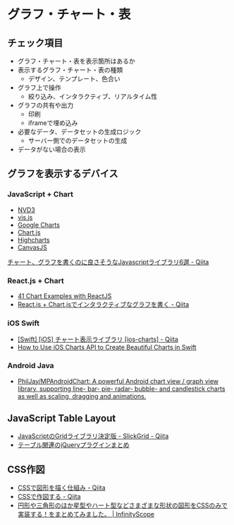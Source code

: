# グラフ・チャート・表

## チェック項目

* グラフ・チャート・表を表示箇所はあるか
* 表示するグラフ・チャート・表の種類 
	* デザイン、テンプレート、色合い
* グラフ上で操作
	* 絞り込み、インタラクティブ、リアルタイム性
* グラフの共有や出力
	* 印刷
	* iframeで埋め込み
* 必要なデータ、データセットの生成ロジック
	* サーバー側でのデータセットの生成
* データがない場合の表示

## グラフを表示するデバイス

### JavaScript + Chart

* [NVD3](http://nvd3.org/)
* [vis.js](http://visjs.org/)
* [Google Charts](https://developers.google.com/chart/)
* [Chart.js](http://www.chartjs.org/docs/)
* [Highcharts](http://www.highcharts.com/)
* [CanvasJS](http://canvasjs.com/)

[チャート、グラフを書くのに良さそうなJavascriptライブラリ6選 - Qiita](http://qiita.com/awakia/items/d064c772b759333c209a)

### React.js + Chart

* [41 Chart Examples with ReactJS](https://react.rocks/tag/Chart)
* [React.js + Chart.jsでインタラクティブなグラフを書く - Qiita](http://qiita.com/mnishiguchi/items/226c0a4bd85e4da54f42)

### iOS Swift

* [[Swift] [iOS] チャート表示ライブラリ [ios-charts] - Qiita](http://qiita.com/touyu/items/4fbd6d8187eb74752ba0)
* [How to Use iOS Charts API to Create Beautiful Charts in Swift](http://www.appcoda.com/ios-charts-api-tutorial/)

### Android Java

* [PhilJay/MPAndroidChart: A powerful Android chart view / graph view library, supporting line- bar- pie- radar- bubble- and candlestick charts as well as scaling, dragging and animations.](https://github.com/PhilJay/MPAndroidChart)


## JavaScript Table Layout

* [JavaScriptのGridライブラリ決定版 - SlickGrid - Qiita](http://qiita.com/icoxfog417/items/98e34c0555991033afec)
* [テーブル関連のjQueryプラグインまとめ](http://webkaru.net/jquery-plugin/cat/table/)

## CSS作図

* [CSSで図形を描く仕組み - Qiita](http://qiita.com/marrontan619/items/46cc48abfde4592b0a99)
* [CSSで作図する - Qiita](http://qiita.com/yaegaki/items/a1e518d16be9b85479b4)
* [円形や三角形のほか星型やハート型などさまざまな形状の図形をCSSのみで実装する！をまとめてみました。 | InfinityScope](http://infinityforest.net/home/archives/2483)
